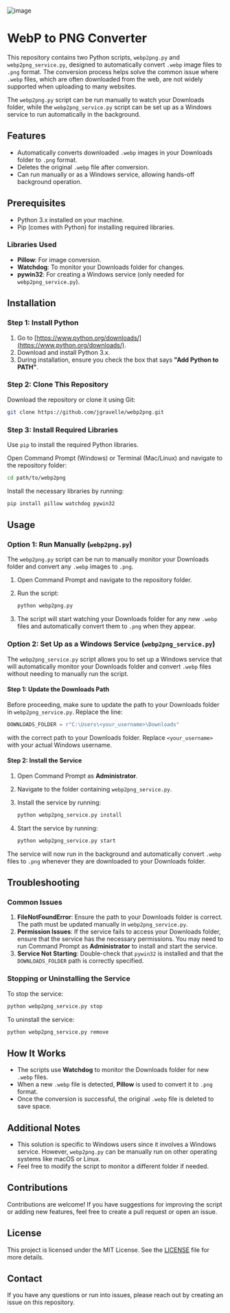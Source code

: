 ![image](https://github.com/user-attachments/assets/2c54f147-c5fd-456a-8a37-0f41b9843cc1)

# WebP to PNG Converter

This repository contains two Python scripts, `webp2png.py` and `webp2png_service.py`, designed to automatically convert `.webp` image files to `.png` format. The conversion process helps solve the common issue where `.webp` files, which are often downloaded from the web, are not widely supported when uploading to many websites.

The `webp2png.py` script can be run manually to watch your Downloads folder, while the `webp2png_service.py` script can be set up as a Windows service to run automatically in the background.

## Features
- Automatically converts downloaded `.webp` images in your Downloads folder to `.png` format.
- Deletes the original `.webp` file after conversion.
- Can run manually or as a Windows service, allowing hands-off background operation.

## Prerequisites

- Python 3.x installed on your machine.
- Pip (comes with Python) for installing required libraries.

### Libraries Used
- **Pillow**: For image conversion.
- **Watchdog**: To monitor your Downloads folder for changes.
- **pywin32**: For creating a Windows service (only needed for `webp2png_service.py`).

## Installation

### Step 1: Install Python

1. Go to [https://www.python.org/downloads/](https://www.python.org/downloads/).
2. Download and install Python 3.x.
3. During installation, ensure you check the box that says **"Add Python to PATH"**.

### Step 2: Clone This Repository

Download the repository or clone it using Git:

```sh
git clone https://github.com/jgravelle/webp2png.git
```

### Step 3: Install Required Libraries

Use `pip` to install the required Python libraries.

Open Command Prompt (Windows) or Terminal (Mac/Linux) and navigate to the repository folder:

```sh
cd path/to/webp2png
```

Install the necessary libraries by running:

```sh
pip install pillow watchdog pywin32
```

## Usage

### Option 1: Run Manually (`webp2png.py`)

The `webp2png.py` script can be run to manually monitor your Downloads folder and convert any `.webp` images to `.png`.

1. Open Command Prompt and navigate to the repository folder.
2. Run the script:

   ```sh
   python webp2png.py
   ```

3. The script will start watching your Downloads folder for any new `.webp` files and automatically convert them to `.png` when they appear.

### Option 2: Set Up as a Windows Service (`webp2png_service.py`)

The `webp2png_service.py` script allows you to set up a Windows service that will automatically monitor your Downloads folder and convert `.webp` files without needing to manually run the script.

#### Step 1: Update the Downloads Path

Before proceeding, make sure to update the path to your Downloads folder in `webp2png_service.py`. Replace the line:

```python
DOWNLOADS_FOLDER = r"C:\Users\<your_username>\Downloads"
```

with the correct path to your Downloads folder. Replace `<your_username>` with your actual Windows username.

#### Step 2: Install the Service

1. Open Command Prompt as **Administrator**.
2. Navigate to the folder containing `webp2png_service.py`.
3. Install the service by running:

   ```sh
   python webp2png_service.py install
   ```

4. Start the service by running:

   ```sh
   python webp2png_service.py start
   ```

The service will now run in the background and automatically convert `.webp` files to `.png` whenever they are downloaded to your Downloads folder.

## Troubleshooting

### Common Issues

1. **FileNotFoundError**: Ensure the path to your Downloads folder is correct. The path must be updated manually in `webp2png_service.py`.
2. **Permission Issues**: If the service fails to access your Downloads folder, ensure that the service has the necessary permissions. You may need to run Command Prompt as **Administrator** to install and start the service.
3. **Service Not Starting**: Double-check that `pywin32` is installed and that the `DOWNLOADS_FOLDER` path is correctly specified.

### Stopping or Uninstalling the Service

To stop the service:

```sh
python webp2png_service.py stop
```

To uninstall the service:

```sh
python webp2png_service.py remove
```

## How It Works

- The scripts use **Watchdog** to monitor the Downloads folder for new `.webp` files.
- When a new `.webp` file is detected, **Pillow** is used to convert it to `.png` format.
- Once the conversion is successful, the original `.webp` file is deleted to save space.

## Additional Notes

- This solution is specific to Windows users since it involves a Windows service. However, `webp2png.py` can be manually run on other operating systems like macOS or Linux.
- Feel free to modify the script to monitor a different folder if needed.

## Contributions

Contributions are welcome! If you have suggestions for improving the script or adding new features, feel free to create a pull request or open an issue.

## License

This project is licensed under the MIT License. See the [LICENSE](LICENSE) file for more details.

## Contact

If you have any questions or run into issues, please reach out by creating an issue on this repository.

